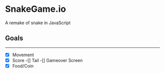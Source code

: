 # SnakeGame.io
A remake of snake in JavaScript
## Goals
---
-[x] Movement
-[x] Score
-[] Tail
-[] Gameover Screen
-[x] Food/Coin
